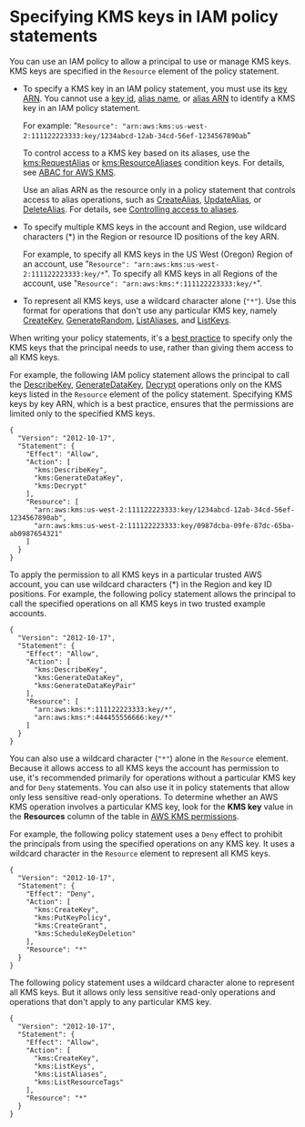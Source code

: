 # Specifying KMS keys in IAM policy statements<a name="cmks-in-iam-policies"></a>

You can use an IAM policy to allow a principal to use or manage KMS keys\. KMS keys are specified in the `Resource` element of the policy statement\. 
+ To specify a KMS key in an IAM policy statement, you must use its [key ARN](concepts.md#key-id-key-ARN)\. You cannot use a [key id](concepts.md#key-id-key-id), [alias name](concepts.md#key-id-alias-name), or [alias ARN](concepts.md#key-id-alias-ARN) to identify a KMS key in an IAM policy statement\. 

  For example: "`Resource": "arn:aws:kms:us-west-2:111122223333:key/1234abcd-12ab-34cd-56ef-1234567890ab`"

  To control access to a KMS key based on its aliases, use the [kms:RequestAlias](conditions-kms.md#conditions-kms-request-alias) or [kms:ResourceAliases](conditions-kms.md#conditions-kms-resource-aliases) condition keys\. For details, see [ABAC for AWS KMS](abac.md)\.

  Use an alias ARN as the resource only in a policy statement that controls access to alias operations, such as [CreateAlias](https://docs.aws.amazon.com/kms/latest/APIReference/CreateAlias.html), [UpdateAlias](https://docs.aws.amazon.com/kms/latest/APIReference/UpdateAlias.html), or [DeleteAlias](https://docs.aws.amazon.com/kms/latest/APIReference/DeleteAlias.html)\. For details, see [Controlling access to aliases](alias-access.md)\.
+ To specify multiple KMS keys in the account and Region, use wildcard characters \(\*\) in the Region or resource ID positions of the key ARN\. 

  For example, to specify all KMS keys in the US West \(Oregon\) Region of an account, use "`Resource": "arn:aws:kms:us-west-2:111122223333:key/*`"\. To specify all KMS keys in all Regions of the account, use "`Resource": "arn:aws:kms:*:111122223333:key/*`"\.
+ To represent all KMS keys, use a wildcard character alone \(`"*"`\)\. Use this format for operations that don't use any particular KMS key, namely [CreateKey](https://docs.aws.amazon.com/kms/latest/APIReference/API_CreateKey.html), [GenerateRandom](https://docs.aws.amazon.com/kms/latest/APIReference/API_GenerateRandom.html), [ListAliases](https://docs.aws.amazon.com/kms/latest/APIReference/API_ListAliases.html), and [ListKeys](https://docs.aws.amazon.com/kms/latest/APIReference/API_ListKeys.html)\.

When writing your policy statements, it's a [best practice](iam-policies-best-practices.md) to specify only the KMS keys that the principal needs to use, rather than giving them access to all KMS keys\. 

For example, the following IAM policy statement allows the principal to call the [DescribeKey](https://docs.aws.amazon.com/kms/latest/APIReference/API_DescribeKey.html), [GenerateDataKey](https://docs.aws.amazon.com/kms/latest/APIReference/API_GenerateDataKey.html), [Decrypt](https://docs.aws.amazon.com/kms/latest/APIReference/API_Decrypt.html) operations only on the KMS keys listed in the `Resource` element of the policy statement\. Specifying KMS keys by key ARN, which is a best practice, ensures that the permissions are limited only to the specified KMS keys\.

```
{
  "Version": "2012-10-17",
  "Statement": {
    "Effect": "Allow",
    "Action": [
      "kms:DescribeKey",
      "kms:GenerateDataKey",
      "kms:Decrypt"
    ],
    "Resource": [
      "arn:aws:kms:us-west-2:111122223333:key/1234abcd-12ab-34cd-56ef-1234567890ab",
      "arn:aws:kms:us-west-2:111122223333:key/0987dcba-09fe-87dc-65ba-ab0987654321"
    ]
  }
}
```

To apply the permission to all KMS keys in a particular trusted AWS account, you can use wildcard characters \(\*\) in the Region and key ID positions\. For example, the following policy statement allows the principal to call the specified operations on all KMS keys in two trusted example accounts\.

```
{
  "Version": "2012-10-17",
  "Statement": {
    "Effect": "Allow",
    "Action": [
      "kms:DescribeKey",
      "kms:GenerateDataKey",
      "kms:GenerateDataKeyPair"
    ],
    "Resource": [
      "arn:aws:kms:*:111122223333:key/*",
      "arn:aws:kms:*:444455556666:key/*"
    ]
  }
}
```

You can also use a wildcard character \(`"*"`\) alone in the `Resource` element\. Because it allows access to all KMS keys the account has permission to use, it's recommended primarily for operations without a particular KMS key and for `Deny` statements\. You can also use it in policy statements that allow only less sensitive read\-only operations\. To determine whether an AWS KMS operation involves a particular KMS key, look for the **KMS key** value in the **Resources** column of the table in [AWS KMS permissions](kms-api-permissions-reference.md)\.

For example, the following policy statement uses a `Deny` effect to prohibit the principals from using the specified operations on any KMS key\. It uses a wildcard character in the `Resource` element to represent all KMS keys\.

```
{
  "Version": "2012-10-17",
  "Statement": {
    "Effect": "Deny",
    "Action": [
      "kms:CreateKey",
      "kms:PutKeyPolicy",
      "kms:CreateGrant",
      "kms:ScheduleKeyDeletion"
    ],
    "Resource": "*"
  }
}
```

The following policy statement uses a wildcard character alone to represent all KMS keys\. But it allows only less sensitive read\-only operations and operations that don't apply to any particular KMS key\.

```
{
  "Version": "2012-10-17",
  "Statement": {
    "Effect": "Allow",
    "Action": [
      "kms:CreateKey",
      "kms:ListKeys",
      "kms:ListAliases",
      "kms:ListResourceTags"
    ],
    "Resource": "*"
  }
}
```